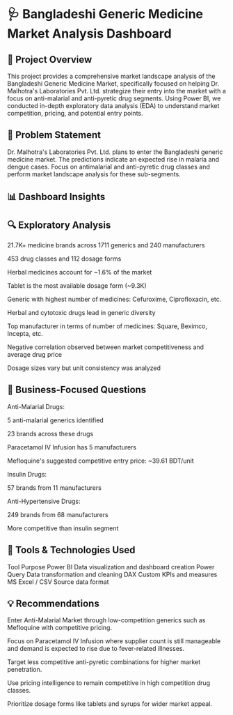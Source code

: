 # 🩺 Bangladeshi Generic Medicine Market Analysis Dashboard
## 📌 Project Overview
This project provides a comprehensive market landscape analysis of the Bangladeshi Generic Medicine Market, specifically focused on helping Dr. Malhotra's Laboratories Pvt. Ltd. strategize their entry into the market with a focus on anti-malarial and anti-pyretic drug segments. Using Power BI, we conducted in-depth exploratory data analysis (EDA) to understand market competition, pricing, and potential entry points.

## 🧪 Problem Statement
Dr. Malhotra's Laboratories Pvt. Ltd. plans to enter the Bangladeshi generic medicine market. The predictions indicate an expected rise in malaria and dengue cases. Focus on antimalarial and anti-pyretic drug classes and perform market landscape analysis for these sub-segments.

## 📊 Dashboard Insights
## 🔍 Exploratory Analysis
21.7K+ medicine brands across 1711 generics and 240 manufacturers

453 drug classes and 112 dosage forms

Herbal medicines account for ~1.6% of the market

Tablet is the most available dosage form (~9.3K)

Generic with highest number of medicines: Cefuroxime, Ciprofloxacin, etc.

Herbal and cytotoxic drugs lead in generic diversity

Top manufacturer in terms of number of medicines: Square, Beximco, Incepta, etc.

Negative correlation observed between market competitiveness and average drug price

Dosage sizes vary but unit consistency was analyzed

## 🎯 Business-Focused Questions
Anti-Malarial Drugs:

5 anti-malarial generics identified

23 brands across these drugs

Paracetamol IV Infusion has 5 manufacturers

Mefloquine's suggested competitive entry price: ~39.61 BDT/unit

Insulin Drugs:

57 brands from 11 manufacturers

Anti-Hypertensive Drugs:

249 brands from 68 manufacturers

More competitive than insulin segment

## 🧰 Tools & Technologies Used
Tool	Purpose
Power BI	Data visualization and dashboard creation
Power Query	Data transformation and cleaning
DAX	Custom KPIs and measures
MS Excel / CSV	Source data format
## 💡 Recommendations
Enter Anti-Malarial Market through low-competition generics such as Mefloquine with competitive pricing.

Focus on Paracetamol IV Infusion where supplier count is still manageable and demand is expected to rise due to fever-related illnesses.

Target less competitive anti-pyretic combinations for higher market penetration.

Use pricing intelligence to remain competitive in high competition drug classes.

Prioritize dosage forms like tablets and syrups for wider market appeal.

